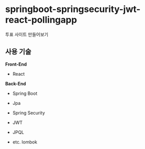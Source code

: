 # springboot-springsecurity-jwt-react-pollingapp
투표 사이트 만들어보기


## 사용 기술 

**Front-End**
* React

**Back-End**
* Spring Boot
* Jpa
* Spring Security
* JWT
* JPQL
  
* etc. lombok